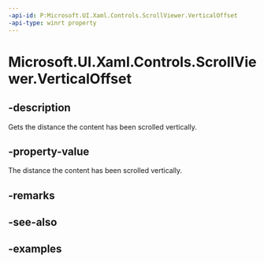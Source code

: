 ```yaml
---
-api-id: P:Microsoft.UI.Xaml.Controls.ScrollViewer.VerticalOffset
-api-type: winrt property
---
```


# Microsoft.UI.Xaml.Controls.ScrollViewer.VerticalOffset

<!--
public double VerticalOffset { get; }
-->

## -description

Gets the distance the content has been scrolled vertically.

## -property-value

The distance the content has been scrolled vertically.

## -remarks

## -see-also

## -examples

